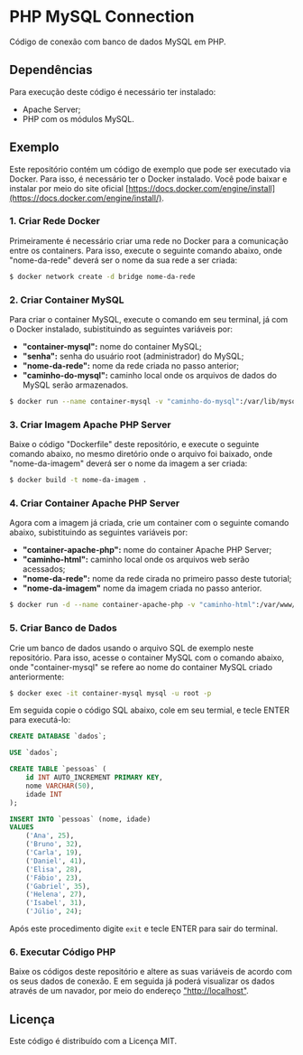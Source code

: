 # PHP MySQL Connection

Código de conexão com banco de dados MySQL em PHP.

## Dependências

Para execução deste código é necessário ter instalado:

- Apache Server;
- PHP com os módulos MySQL.

## Exemplo

Este repositório contém um código de exemplo que pode ser executado via Docker. Para isso, é necessário ter o Docker instalado. Você pode baixar e instalar por meio do site oficial [https://docs.docker.com/engine/install](https://docs.docker.com/engine/install/).

### 1. Criar Rede Docker

Primeiramente é necessário criar uma rede no Docker para a comunicação entre os containers. Para isso, execute o seguinte comando abaixo, onde "nome-da-rede" deverá ser o nome da sua rede a ser criada:

```bash
$ docker network create -d bridge nome-da-rede
```

### 2. Criar Container MySQL

Para criar o container MySQL, execute o comando em seu terminal, já com o Docker instalado, subistituindo as seguintes variáveis por:

- **"container-mysql":** nome do container MySQL;
- **"senha":** senha do usuário root (administrador) do MySQL;
- **"nome-da-rede":** nome da rede criada no passo anterior;
- **"caminho-do-mysql":** caminho local onde os arquivos de dados do MySQL serão armazenados.


```bash
$ docker run --name container-mysql -v "caminho-do-mysql":/var/lib/mysql -e MYSQL_ROOT_PASSWORD=senha -p 3306:3306 --network nome-da-rede -d mysql
```

### 3. Criar Imagem Apache PHP Server

Baixe o código "Dockerfile" deste repositório, e execute o seguinte comando abaixo, no mesmo diretório onde o arquivo foi baixado, onde "nome-da-imagem" deverá ser o nome da imagem a ser criada:

```bash
$ docker build -t nome-da-imagem .
```

### 4. Criar Container Apache PHP Server

Agora com a imagem já criada, crie um container com o seguinte comando abaixo, subistituindo as seguintes variáveis por:

- **"container-apache-php":** nome do container Apache PHP Server;
- **"caminho-html":** caminho local onde os arquivos web serão acessados;
- **"nome-da-rede":** nome da rede cirada no primeiro passo deste tutorial;
- **"nome-da-imagem"** nome da imagem criada no passo anterior.

```bash
$ docker run -d --name container-apache-php -v "caminho-html":/var/www/html --network nome-da-rede -p 80:80 nome-da-imagem
```

### 5. Criar Banco de Dados

Crie um banco de dados usando o arquivo SQL de exemplo neste repositório. Para isso, acesse o container MySQL com o comando abaixo, onde "container-mysql" se refere ao nome do container MySQL criado anteriormente:

```bash
$ docker exec -it container-mysql mysql -u root -p
```

Em seguida copie o código SQL abaixo, cole em seu termial, e tecle ENTER para executá-lo:

```sql
CREATE DATABASE `dados`;

USE `dados`;

CREATE TABLE `pessoas` (
    id INT AUTO_INCREMENT PRIMARY KEY,
    nome VARCHAR(50),
    idade INT
);

INSERT INTO `pessoas` (nome, idade)
VALUES
    ('Ana', 25),
    ('Bruno', 32),
    ('Carla', 19),
    ('Daniel', 41),
    ('Elisa', 28),
    ('Fábio', 23),
    ('Gabriel', 35),
    ('Helena', 27),
    ('Isabel', 31),
    ('Júlio', 24);
```

Após este procedimento digite `exit` e tecle ENTER para sair do terminal.

### 6. Executar Código PHP

Baixe os códigos deste repositório e altere as suas variáveis de acordo com os seus dados de conexão. E em seguida já poderá visualizar os dados através de um navador, por meio do endereço ["http://localhost"](http://localhost).

## Licença

Este código é distribuído com a Licença MIT.
